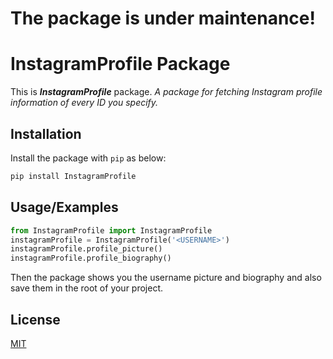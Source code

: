 # The package is under maintenance!


# InstagramProfile Package

This is ***InstagramProfile*** package.
*A package for fetching Instagram profile information of every ID you specify.*


## Installation

Install the package with `pip` as below:

```bash
pip install InstagramProfile
```


## Usage/Examples

```python
from InstagramProfile import InstagramProfile
instagramProfile = InstagramProfile('<USERNAME>')
instagramProfile.profile_picture()
instagramProfile.profile_biography()
```
Then the package shows you the username picture and biography and also save them in the root of your project.


## License

[MIT](https://choosealicense.com/licenses/mit/)
